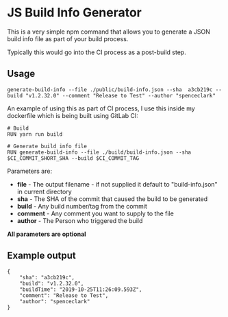 # JS Build Info Generator

This is a very simple npm command that allows you to generate a JSON build info file as part of your build process.

Typically this would go into the CI process as a post-build step.

## Usage

    generate-build-info --file ./public/build-info.json --sha  a3cb219c --build "v1.2.32.0" --comment "Release to Test" --author "spenceclark"

An example of using this as part of CI process, I use this inside my dockerfile which is being built using GitLab CI:

    # Build
    RUN yarn run build

    # Generate build info file
    RUN generate-build-info --file ./build/build-info.json --sha $CI_COMMIT_SHORT_SHA --build $CI_COMMIT_TAG


Parameters are:

- **file** - The output filename - if not supplied it default to "build-info.json" in current directory
- **sha** - The SHA of the commit that caused the build to be generated
- **build** - Any build number/tag from the commit
- **comment** - Any comment you want to supply to the file
- **author** - The Person who triggered the build

**All parameters are optional**

## Example output

    {
        "sha": "a3cb219c",
        "build": "v1.2.32.0",
        "buildTime": "2019-10-25T11:26:09.593Z",
        "comment": "Release to Test",
        "author": "spenceclark"
    }

